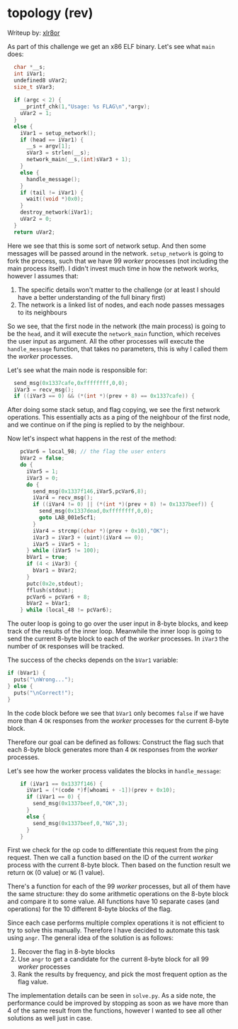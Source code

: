 # topology (rev)
Writeup by: [xlr8or](https://ctftime.org/team/235001)

As part of this challenge we get an x86 ELF binary.
Let's see what `main` does:
```c
  char *__s;
  int iVar1;
  undefined8 uVar2;
  size_t sVar3;
  
  if (argc < 2) {
    __printf_chk(1,"Usage: %s FLAG\n",*argv);
    uVar2 = 1;
  }
  else {
    iVar1 = setup_network();
    if (head == iVar1) {
      __s = argv[1];
      sVar3 = strlen(__s);
      network_main(__s,(int)sVar3 + 1);
    }
    else {
      handle_message();
    }
    if (tail != iVar1) {
      wait((void *)0x0);
    }
    destroy_network(iVar1);
    uVar2 = 0;
  }
  return uVar2;
```

Here we see that this is some sort of network setup. And then some messages will be passed around in the network.
`setup_network` is going to fork the process, such that we have 99 *worker* processes (not including the main process itself).
I didn't invest much time in how the network works, however I assumes that:
1. The specific details won't matter to the challenge (or at least I should have a better understanding of the full binary first)
2. The network is a linked list of nodes, and each node passes messages to its neighbours

So we see, that the first node in the network (the main process) is going to be the `head`, and it will execute the `network_main` function, which receives the user input as argument.
All the other processes will execute the `handle_message` function, that takes no parameters, this is why I called them the *worker* processes.

Let's see what the main node is responsible for:
```c
  send_msg(0x1337cafe,0xffffffff,0,0);
  iVar3 = recv_msg();
  if ((iVar3 == 0) && (*(int *)(prev + 8) == 0x1337cafe)) {
```

After doing some stack setup, and flag copying, we see the first network operations.
This essentially acts as a ping of the neighbour of the first node, and we continue on if the ping is replied to by the neighbour.

Now let's inspect what happens in the rest of the method:
```c
    pcVar6 = local_98; // the flag the user enters
    bVar2 = false;
    do {
      iVar5 = 1;
      iVar3 = 0;
      do {
        send_msg(0x1337f146,iVar5,pcVar6,8);
        iVar4 = recv_msg();
        if ((iVar4 != 0) || (*(int *)(prev + 8) != 0x1337beef)) {
          send_msg(0x1337dead,0xffffffff,0,0);
          goto LAB_001e5cf1;
        }
        iVar4 = strcmp((char *)(prev + 0x10),"OK");
        iVar3 = iVar3 + (uint)(iVar4 == 0);
        iVar5 = iVar5 + 1;
      } while (iVar5 != 100);
      bVar1 = true;
      if (4 < iVar3) {
        bVar1 = bVar2;
      }
      putc(0x2e,stdout);
      fflush(stdout);
      pcVar6 = pcVar6 + 8;
      bVar2 = bVar1;
    } while (local_48 != pcVar6);
```

The outer loop is going to go over the user input in 8-byte blocks, and keep track of the results of the inner loop.
Meanwhile the inner loop is going to send the current 8-byte block to each of the *worker* processes.
In `iVar3` the number of `OK` responses will be tracked.

The success of the checks depends on the `bVar1` variable:
```c
if (bVar1) {
  puts("\nWrong...");
} else {
  puts("\nCorrect!");
}
```

In the code block before we see that `bVar1` only becomes `false` if we have more than 4 `OK` responses from the *worker* processes for the current 8-byte block.

Therefore our goal can be defined as follows:
Construct the flag such that each 8-byte block generates more than 4 `OK` responses from the *worker* processes.

Let's see how the worker process validates the blocks in `handle_message`:
```c
    if (iVar1 == 0x1337f146) {
      iVar1 = (*(code *)f[whoami + -1])(prev + 0x10);
      if (iVar1 == 0) {
        send_msg(0x1337beef,0,"OK",3);
      }
      else {
        send_msg(0x1337beef,0,"NG",3);
      }
    }
```

First we check for the op code to differentiate this request from the ping request.
Then we call a function based on the ID of the current *worker* process with the current 8-byte block.
Then based on the function result we return `OK` (0 value) or `NG` (1 value).

There's a function for each of the 99 *worker* processes, but all of them have the same structure:
they do some arithmetic operations on the 8-byte block and compare it to some value.
All functions have 10 separate cases (and operations) for the 10 different 8-byte blocks of the flag.

Since each case performs multiple complex operations it is not efficient to try to solve this manually.
Therefore I have decided to automate this task using `angr`.
The general idea of the solution is as follows:
1. Recover the flag in 8-byte blocks
2. Use `angr` to get a candidate for the current 8-byte block for all 99 *worker* processes
3. Rank the results by frequency, and pick the most frequent option as the flag value.

The implementation details can be seen in `solve.py`. As a side note, the performance could be improved by stopping as soon as we have more than 4 of the same result from the functions, however I wanted to see all other solutions as well just in case.

